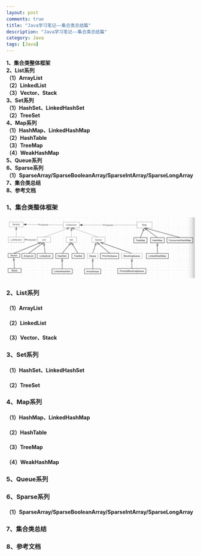 ```yaml
---
layout: post
comments: true
title: "Java学习笔记——集合类总结篇"
description: "Java学习笔记——集合类总结篇"
category: Java
tags: [Java]
---
```



**1、集合类整体框架**    
**2、List系列**    
**（1）ArrayList**    
**（2）LinkedList**    
**（3）Vector、Stack**    
**3、Set系列**    
**（1）HashSet、LinkedHashSet**    
**（2）TreeSet**    
**4、Map系列**    
**（1）HashMap、LinkedHashMap**    
**（2）HashTable**    
**（3）TreeMap**  
**（4）WeakHashMap**  
**5、Queue系列**    
**6、Sparse系列**    
**（1）SparseArray/SparseBooleanArray/SparseIntArray/SparseLongArray**    
**7、集合类总结**    
**8、参考文档**    

<!--more-->

### 1、集合类整体框架    

![](/image/2018-04-26-learning-notes-collection/collection.png)

### 2、List系列    

#### （1）ArrayList    

#### （2）LinkedList
    
#### （3）Vector、Stack
    
### 3、Set系列    

#### （1）HashSet、LinkedHashSet
    
#### （2）TreeSet
    
### 4、Map系列
    
#### （1）HashMap、LinkedHashMap    

#### （2）HashTable    

#### （3）TreeMap  

#### （4）WeakHashMap  

### 5、Queue系列    

### 6、Sparse系列    

#### （1）SparseArray/SparseBooleanArray/SparseIntArray/SparseLongArray    

### 7、集合类总结    

### 8、参考文档    
